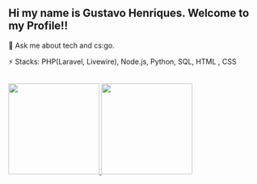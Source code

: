 ## Hi my name is Gustavo Henriques. Welcome to my Profile!!

<link rel="stylesheet" href="https://cdn.jsdelivr.net/gh/devicons/devicon@v2.14.0/devicon.min.css">

💬 Ask me about tech and cs:go.

⚡ Stacks: PHP(Laravel, Livewire), Node.js, Python, SQL, HTML , CSS

##

<div>
<a href="https://github.com/GustaveGH">
  <img height="180em" src="https://github-readme-stats.vercel.app/api?username=GustaveGH&amp;show_icons=true&amp;theme=calm&amp;include_all_commits=true&amp;count_private=true" style="max-width: 100%;">
  <img height="180em" src="https://github-readme-stats.vercel.app/api/top-langs/?username=GustaveGH&amp;layout=compact&amp;langs_count=7&amp;theme=radical" style="max-width: 100%;">
</a>
</div>
<!---
GustaveGH/GustaveGH is a ✨ special ✨ repository because its `README.md` (this file) appears on your GitHub profile.
You can click the Preview link to take a look at your changes.
--->
